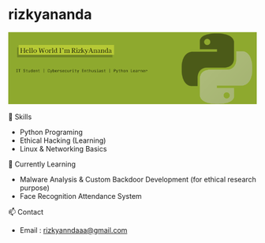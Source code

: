 # rizkyananda
![Rizky ananda](img/HeaderGithub-1.png)

🔧 Skills
- Python Programing
- Ethical Hacking (Learning)
- Linux & Networking Basics

📌 Currently Learning
- Malware Analysis & Custom Backdoor Development (for ethical research purpose)
- Face Recognition Attendance System

📫 Contact
- Email : rizkyanndaaa@gmail.com











